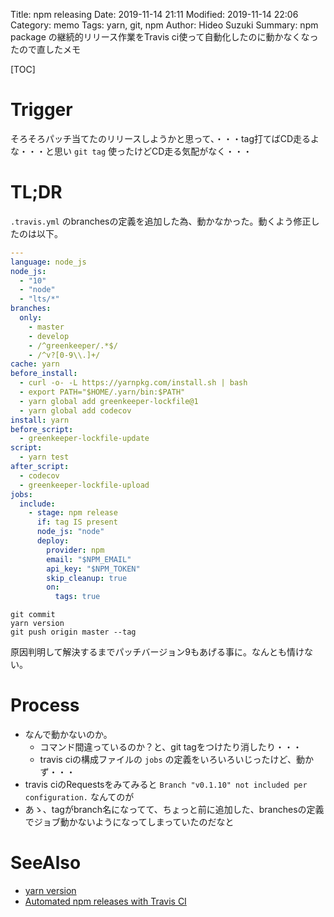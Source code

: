 Title: npm releasing
Date: 2019-11-14 21:11
Modified: 2019-11-14 22:06
Category: memo
Tags: yarn, git, npm
Author: Hideo Suzuki
Summary: npm package の継続的リリース作業をTravis ci使って自動化したのに動かなくなったので直したメモ

[TOC]

# Trigger

そろそろパッチ当てたのリリースしようかと思って、・・・tag打てばCD走るよな・・・と思い `git tag` 使ったけどCD走る気配がなく・・・

# TL;DR

`.travis.yml` のbranchesの定義を追加した為、動かなかった。動くよう修正したのは以下。

```yaml:.travis.yml
---
language: node_js
node_js:
  - "10"
  - "node"
  - "lts/*"
branches:
  only:
    - master
    - develop
    - /^greenkeeper/.*$/
    - /^v?[0-9\\.]+/
cache: yarn
before_install:
  - curl -o- -L https://yarnpkg.com/install.sh | bash
  - export PATH="$HOME/.yarn/bin:$PATH"
  - yarn global add greenkeeper-lockfile@1
  - yarn global add codecov
install: yarn
before_script:
  - greenkeeper-lockfile-update
script:
  - yarn test
after_script:
  - codecov
  - greenkeeper-lockfile-upload
jobs:
  include:
    - stage: npm release
      if: tag IS present
      node_js: "node"
      deploy:
        provider: npm
        email: "$NPM_EMAIL"
        api_key: "$NPM_TOKEN"
        skip_cleanup: true
        on:
          tags: true
```

```console
git commit
yarn version
git push origin master --tag
```

原因判明して解決するまでパッチバージョン9もあげる事に。なんとも情けない。

# Process

- なんで動かないのか。
   - コマンド間違っているのか？と、git tagをつけたり消したり・・・
   - travis ciの構成ファイルの `jobs` の定義をいろいろいじったけど、動かず・・・
- travis ciのRequestsをみてみると `Branch "v0.1.10" not included per configuration.` なんてのが
- あゝ、tagがbranch名になってて、ちょっと前に追加した、branchesの定義でジョブ動かないようになってしまっていたのだなと 

# SeeAlso

- [yarn version](https://yarnpkg.com/en/docs/cli/version)
- [Automated npm releases with Travis CI](https://tailordev.fr/blog/2018/03/15/automated-npm-releases-with-travis-ci/)
